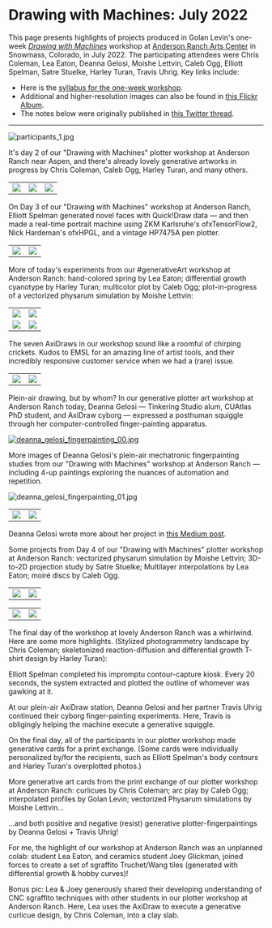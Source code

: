 # Drawing with Machines: July 2022

This page presents highlights of projects produced in Golan Levin's one-week [*Drawing with Machines*](https://www.andersonranch.org/workshops/workshop/drawing-with-machines-p0814-22/) workshop at [Anderson Ranch Arts Center](https://www.andersonranch.org/) in Snowmass, Colorado, in July 2022. The participating attendees were Chris Coleman, Lea Eaton, Deanna Gelosi, Moishe Lettvin, Caleb Ogg, Elliott Spelman, Satre Stuelke, Harley Turan, Travis Uhrig. Key links include: 

* Here is the [syllabus for the one-week workshop](syllabus.md).
* Additional and higher-resolution images can also be found in [this Flickr Album](https://flickr.com/photos/golanlevin/albums/72177720301016071/).
* The notes below were originally published in [this Twitter thread](https://x.com/golan/status/1552039797023055874).

---

![participants_1.jpg](img/participants_1.jpg)

It's day 2 of our "Drawing with Machines" plotter workshop at Anderson Ranch near Aspen, and there's already lovely generative artworks in progress by Chris Coleman, Caleb Ogg, Harley Turan, and many others.

<table>
  <tr>
    <td><img src="img/chris_coleman_1.jpg"/></td>
    <td><img src="img/caleb_ogg_1.jpg"/></td>
    <td><img src="img/hobby_curves.jpg"/></td>
  </tr>
</table>

On Day 3 of our "Drawing with Machines" workshop at Anderson Ranch, Elliott Spelman generated novel faces with Quick!Draw data — and then made a real-time portrait machine using ZKM Karlsruhe's ofxTensorFlow2, Nick Hardeman's ofxHPGL, and a vintage HP7475A pen plotter.

<table>
  <tr>
    <td><img src="img/elliott_spelman_1.jpg"/></td>
    <td><img src="img/elliott_spelman_2.jpg"/></td>
  </tr>
</table>

More of today's experiments from our #generativeArt workshop at Anderson Ranch: hand-colored spring by Lea Eaton; differential growth cyanotype by Harley Turan; multicolor plot by Caleb Ogg; plot-in-progress of a vectorized physarum simulation by Moishe Lettvin:

<table>
  <tr>
    <td><img src="img/lea_eaton_spring.jpg"/></td>
    <td><img src="img/harley_turan_1.jpg"/></td>
  </tr>
  <tr>
    <td><img src="img/moishe_lettvin_1.jpg"/></td>
    <td><img src="img/caleb_ogg_boxes.jpg"/></td>
  </tr>
</table>

The seven AxiDraws in our workshop sound like a roomful of chirping crickets. Kudos to EMSL for an amazing line of artist tools, and their incredibly responsive customer service when we had a (rare) issue.

<table>
  <tr>
    <td><img src="img/participants_2.jpg"/></td>
    <td><img src="img/participants_3.jpg"/></td>
  </tr>
</table>


Plein-air drawing, but by whom? In our generative plotter art workshop at Anderson Ranch today, Deanna Gelosi — Tinkering Studio alum, CUAtlas PhD student, and AxiDraw cyborg — expressed a posthuman squiggle through her computer-controlled finger-painting apparatus.

[![deanna_gelosi_fingerpainting_00.jpg](img/deanna_gelosi_fingerpainting_anim.gif)](img/deanna_gelosi_fingerpainting_anim.mp4)

More images of Deanna Gelosi's plein-air mechatronic fingerpainting studies from our "Drawing with Machines" workshop at Anderson Ranch — including 4-up paintings exploring the nuances of automation and repetition.

![deanna_gelosi_fingerpainting_01.jpg](img/deanna_gelosi_fingerpainting_01.jpg)

<table>
  <tr>
    <td><img src="img/deanna_gelosi_fingerpainting_02.jpg"/></td>
    <td><img src="img/deanna_gelosi_fingerpainting_03.jpg"/></td>
  </tr>
</table>

Deanna Gelosi wrote more about her project in [this Medium post](https://medium.com/@deannagelosi/computer-controlled-finger-painting-352767a39358).

Some projects from Day 4 of our "Drawing with Machines" plotter workshop at Anderson Ranch: vectorized physarum simulation by Moishe Lettvin; 3D-to-2D projection study by Satre Stuelke; Multilayer interpolations by Lea Eaton; moiré discs by Caleb Ogg.

<table>
  <tr>
    <td><img src="img/moishe_lettvin_2.jpg"/></td>
    <td><img src="img/satre_stuelke_1.jpg"/></td>
  </tr>
</table>

<table>
  <tr>
    <td><img src="img/caleb_ogg_2.jpg"/></td>
    <td><img src="img/lea_eaton_layers.jpg"/></td>
  </tr>
</table>

The final day of the workshop at lovely Anderson Ranch was a whirlwind. Here are some more highlights. (Stylized photogrammetry landscape by Chris Coleman; skeletonized reaction-diffusion and differential growth T-shirt design by Harley Turan):


Elliott Spelman completed his impromptu contour-capture kiosk. Every 20 seconds, the system extracted and plotted the outline of whomever was gawking at it.
 

At our plein-air AxiDraw station, Deanna Gelosi and her partner Travis Uhrig continued their cyborg finger-painting experiments. Here, Travis is obligingly helping the machine execute a generative squiggle.
 

On the final day, all of the participants in our plotter workshop made generative cards for a print exchange. (Some cards were individually personalized by/for the recipients, such as Elliott Spelman's body contours and Harley Turan's overplotted photos.)


More generative art cards from the print exchange of our plotter workshop at Anderson Ranch: curlicues by Chris Coleman; arc play by Caleb Ogg; interpolated profiles by Golan Levin; vectorized Physarum simulations by Moishe Lettvin...


...and both positive and negative (resist) generative plotter-fingerpaintings by Deanna Gelosi + Travis Uhrig!


For me, the highlight of our workshop at Anderson Ranch was an unplanned colab: student Lea Eaton, and ceramics student Joey Glickman, joined forces to create a set of sgraffito Truchet/Wang tiles (generated with differential growth & hobby curves)!
 

Bonus pic: Lea & Joey generously shared their developing understanding of CNC sgraffito techniques with other students in our plotter workshop at Anderson Ranch. Here, Lea uses the AxiDraw to execute a generative curlicue design, by Chris Coleman, into a clay slab.